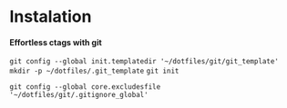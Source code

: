 # Instalation

#### Effortless ctags with git
`git config --global init.templatedir '~/dotfiles/git/git_template'`
`mkdir -p ~/dotfiles/.git_template`
`git init`


`git config --global core.excludesfile '~/dotfiles/git/.gitignore_global'`

